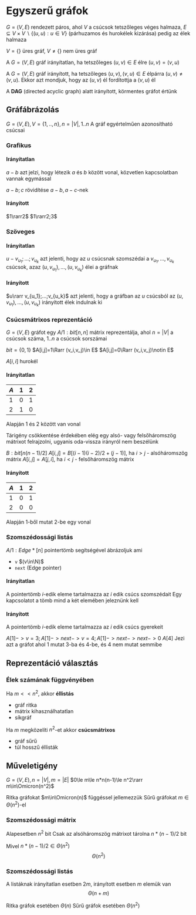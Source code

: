 # Egyszerű gráfok
$G=(V,E)$ rendezett páros, ahol $V$ a csúcsok tetszőleges véges halmaza, $E\subseteq V\times V\backslash\{(u,u):u\in V\}$ (párhuzamos és hurokélek kizárása) pedig az élek halmaza

$V=\{\}$ üres gráf, $V\ne\{\}$ nem üres gráf

A $G=(V,E)$ gráf irányítatlan, ha tetszőleges $(u,v)\in E$ élre $(u,v)=(v,u)$

A $G=(V,E)$ gráf irányított, ha tetszőleges $(u,v),(v,u)\in E$ élpárra $(u,v)\ne(v,u)$. Ekkor azt mondjuk, hogy az $(u,v)$ él fordítottja a $(v,u)$ él

A **DAG** (directed acyclic graph) alatt irányított, körmentes gráfot értünk
## Gráfábrázolás
$G=(V,E), V=\{1,..,n\},n=\vert V\vert, 1..n$
A gráf egyértelműen azonosítható csúcsai
### Grafikus
#### Irányítatlan
$a-b$ azt jelzi, hogy létezik $a$ és $b$ között vonal, közvetlen kapcsolatban vannak egymással

$a-b;c$ rövidítése $a-b,a-c$-nek
#### Irányított
$1\rarr2$
$1\rarr2;3$
### Szöveges
#### Irányítatlan
$u-v_{u_1};...;v_{u_k}$ azt jelenti, hogy az $u$ csúcsnak szomszédai a $v_{u_1},...,v_{u_k}$ csúcsok, azaz $(u,v_{u_1}),...,(u,v_{u_k})$ élei a gráfnak
#### Irányított
$u\rarr v_{u_1};...;v_{u_k}$ azt jelenti, hogy a gráfban az $u$ csúcsból az $(u,v_{u_1}),...,(u,v_{u_k})$ irányított élek indulnak ki
### Csúcsmátrixos reprezentáció
$G=(V,E)$ gráfot egy $A/1:bit[n,n]$ mátrix reprezentálja, ahol $n=\vert V\vert$ a csúcsok száma, $1..n$ a csúcsok sorszámai

$bit=\{0,1\}$
$A[i,j]=1\Rarr (v_i,v_j)\in E$
$A[i,j]=0\Rarr (v_i,v_j)\notin E$

$A[i,i]$ hurokél
#### Irányítatlan
| $A$ | $1$ | $2$ | 
|--|--|--|
| $1$ | $0$ | $1$ |
| $2$ | $1$ | $0$ |
Alapján $1$ és $2$ között van vonal

Tárigény csökkentése érdekében elég egy alsó- vagy felsőháromszög mátrixot felrajzolni, ugyanis oda-vissza irányról nem beszélünk

$B:bit[n(n-1)/2]$
$A[i,j]=B[(i-1)(i-2)/2+(j-1)]$, ha $i\gt j$ - alsóháromszög mátrix
$A[i,j]=A[j,i]$, ha $i\lt j$ - felsőháromszög mátrix
#### Irányított
| $A$ | $1$ | $2$ | 
|--|--|--|
| $1$ | $0$ | $1$ |
| $2$ | $0$ | $0$ |
Alapján $1$-ből mutat $2$-be egy vonal
### Szomszédossági listás
$A/1:Edge*[n]$ pointertömb segítségével ábrázoljuk ami 
* `v` $(v\in\N)$
* `next` (Edge pointer)
#### Irányítatlan
A pointertömb $i$-edik eleme tartalmazza az $i$ edik csúcs szomszédait
Egy kapcsolatot a tömb mind a két elemében jeleznünk kell
#### Irányított
A pointertömb $i$-edik eleme tartalmazza az $i$ edik csúcs gyerekeit

$A[1]->v=3;A[1]->next->v=4;A[1]->next->next->0$
$A[4]$
Jezi azt a gráfot ahol $1$ mutat $3$-ba és $4$-be, és $4$ nem mutat semmibe
## Reprezentáció választás
### Élek számának függvényében
Ha $m\lt\lt n^2$, akkor **éllistás**
* gráf ritka
* mátrix kihasználhatatlan
* síkgráf

Ha $m$ megközelíti $n^2$-et akkor **csúcsmátrixos**
* gráf sűrű
* túl hosszű éllisták
## Műveletigény
$G=(V,E),n=\vert V\vert,m=\vert E\vert$
$0\le m\le n*n(n-1)\le n^2\rarr m\in\Omicron(n^2)$

Ritka gráfokat $m\in\Omicron(n)$ függéssel jellemezzük
Sűrű gráfokat $m\in\Theta(n^2)$-el
### Szomszédossági mátrix
Alapesetben $n^2$ bit
Csak az alsóháromszög mátrixot tárolna $n*(n-1)/2$ bit

Mivel $n*(n-1)/2\in\Theta(n^2)$
$$
\Theta(n^2)
$$
### Szomszédossági listás
A listáknak irányítatlan esetben $2m$, irányított esetben $m$ elemük van
$$
\Theta(n+m)
$$

Ritka gráfok esetében $\Theta(n)$
Sűrű gráfok esetében $\Theta(n^2)$
<!--stackedit_data:
eyJoaXN0b3J5IjpbMTQxMjE2MDg5MF19
-->